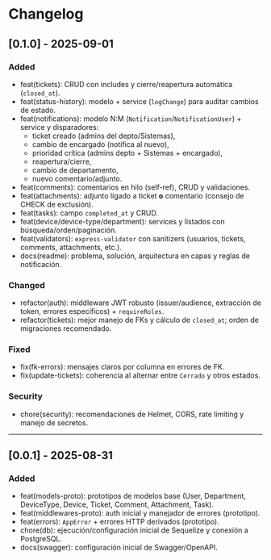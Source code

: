 # Changelog

## [0.1.0] - 2025-09-01
### Added
- feat(tickets): CRUD con includes y cierre/reapertura automática (`closed_at`).
- feat(status-history): modelo + service (`logChange`) para auditar cambios de estado.
- feat(notifications): modelo N:M (`Notification`/`NotificationUser`) + service y disparadores:
  - ticket creado (admins del depto/Sistemas),
  - cambio de encargado (notifica al nuevo),
  - prioridad crítica (admins depto + Sistemas + encargado),
  - reapertura/cierre,
  - cambio de departamento,
  - nuevo comentario/adjunto.
- feat(comments): comentarios en hilo (self-ref), CRUD y validaciones.
- feat(attachments): adjunto ligado a ticket **o** comentario (consejo de CHECK de exclusión).
- feat(tasks): campo `completed_at` y CRUD.
- feat(device/device-type/department): services y listados con búsqueda/orden/paginación.
- feat(validators): `express-validator` con sanitizers (usuarios, tickets, comments, attachments, etc.).
- docs(readme): problema, solución, arquitectura en capas y reglas de notificación.

### Changed
- refactor(auth): middleware JWT robusto (issuer/audience, extracción de token, errores específicos) + `requireRoles`.
- refactor(tickets): mejor manejo de FKs y cálculo de `closed_at`; orden de migraciones recomendado.

### Fixed
- fix(fk-errors): mensajes claros por columna en errores de FK.
- fix(update-tickets): coherencia al alternar entre `Cerrado` y otros estados.

### Security
- chore(security): recomendaciones de Helmet, CORS, rate limiting y manejo de secretos.

---

## [0.0.1] - 2025-08-31
### Added
- feat(models-proto): prototipos de modelos base (User, Department, DeviceType, Device, Ticket, Comment, Attachment, Task).
- feat(middlewares-proto): auth inicial y manejador de errores (prototipo).
- feat(errors): `AppError` + errores HTTP derivados (prototipo).
- chore(db): ejecución/configuración inicial de Sequelize y conexión a PostgreSQL.
- docs(swagger): configuración inicial de Swagger/OpenAPI.
